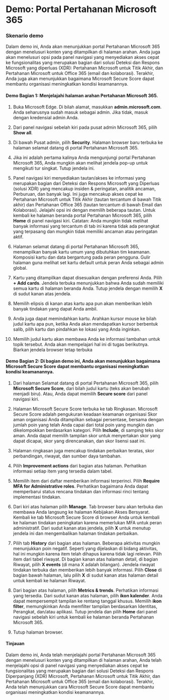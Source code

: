 ﻿---
Demo:
    title: 'Portal Pertahanan Microsoft 365'
    module: 'Modul 3 Pelajaran 5: Menjelaskan kemampuan solusi keamanan Microsoft: Menjelaskan kemampuan manajemen keamanan Microsoft 365'
---


# Demo: Portal Pertahanan Microsoft 365

### Skenario demo
Dalam demo ini, Anda akan menunjukkan portal Pertahanan Microsoft 365 dengan menelusuri konten yang ditampilkan di halaman arahan. Anda juga akan menelusuri opsi pada panel navigasi yang menyediakan akses cepat ke fungsionalitas yang merupakan bagian dari solusi Deteksi dan Respons Microsoft yang diperluas (XDR): Pertahanan Microsoft untuk Titik Akhir, dan Pertahanan Microsoft untuk Office 365 (email dan kolaborasi).  Terakhir, Anda juga akan menunjukkan bagaimana Microsoft Secure Score dapat membantu organisasi meningkatkan kondisi keamanannya.

#### Demo Bagian 1:  Menjelajahi halaman arahan Pertahanan Microsoft 365.

1. Buka Microsoft Edge. Di bilah alamat, masukkan **admin.microsoft.com**.  Anda seharusnya sudah masuk sebagai admin.  Jika tidak, masuk dengan kredensial admin Anda.

1. Dari panel navigasi sebelah kiri pada pusat admin Microsoft 365, pilih **Show all**.

1. Di bawah Pusat admin, pilih **Security**.  Halaman browser baru terbuka ke halaman selamat datang di portal Pertahanan Microsoft 365.  

1. Jika ini adalah pertama kalinya Anda mengunjungi portal Pertahanan Microsoft 365, Anda mungkin akan melihat jendela pop-up untuk mengikuti tur singkat.  Tutup jendela ini.

1. Panel navigasi kiri menyediakan tautan/akses ke informasi yang merupakan bagian dari Deteksi dan Respons Microsoft yang Diperluas (solusi XDR) yang mencakup insiden & peringatan, analitik ancaman, Perburuan, dan banyak lagi.  Ini juga mencakup akses cepat ke Pertahanan Microsoft untuk Titik Akhir (tautan tercantum di bawah Titik akhir) dan Pertahanan Office 365 (tautan tercantum di bawah Email dan Kolaborasi).  Jelajahi opsi ini dengan memilih beberapa tautan.  Untuk kembali ke halaman beranda portal Pertahanan Microsoft 365, pilih **Home** di panel navigasi kiri.  Catatan: Anda mungkin tidak melihat banyak informasi yang tercantum di tab ini karena tidak ada perangkat yang terpasang dan mungkin tidak memiliki ancaman atau peringatan aktif.

1. Halaman selamat datang di portal Pertahanan Microsoft 365, menampilkan banyak kartu umum yang dibutuhkan tim keamanan. Komposisi kartu dan data bergantung pada peran pengguna. Gulir halaman guna melihat set kartu default untuk peran Anda sebagai admin global.

1. Kartu yang ditampilkan dapat disesuaikan dengan preferensi Anda.  Pilih **+ Add cards**. Jendela terbuka menunjukkan bahwa Anda sudah memiliki semua kartu di halaman beranda Anda.  Tutup jendela dengan memilih **X** di sudut kanan atas jendela.

1. Memilih elipsis di kanan atas kartu apa pun akan memberikan lebih banyak tindakan yang dapat Anda ambil.  

1. Anda juga dapat memindahkan kartu. Arahkan kursor mouse ke bilah judul kartu apa pun, ketika Anda akan mendapatkan kursor berbentuk salib, pilih kartu dan pindahkan ke lokasi yang Anda inginkan.

1. Memilih judul kartu akan membawa Anda ke informasi tambahan untuk topik tersebut. Anda akan mempelajari hal ini di tugas berikutnya.  Biarkan jendela browser tetap terbuka

#### Demo Bagian 2: Di bagian demo ini, Anda akan menunjukkan bagaimana Microsoft Secure Score dapat membantu organisasi meningkatkan kondisi keamanannya.

1. Dari halaman Selamat datang di portal Pertahanan Microsoft 365, pilih **Microsoft Secure Score**, dari bilah judul kartu (teks akan berubah menjadi biru).  Atau, Anda dapat memilih **Secure score** dari panel navigasi kiri.

1. Halaman Microsoft Secure Score terbuka ke tab Ringkasan.  Microsoft Secure Score adalah pengukuran keadaan keamanan organisasi Skor aman organisasi Anda ditampilkan sebagai persentase, bersama dengan jumlah poin yang telah Anda capai dari total poin yang mungkin dan dikelompokkan berdasarkan kategori. Pilih **Include**, di samping teks skor aman. Anda dapat memilih tampilan skor untuk menyertakan skor yang dapat dicapai, skor yang direncanakan, dan skor lisensi saat ini.

1. Halaman ringkasan juga mencakup tindakan perbaikan teratas, skor perbandingan, riwayat, dan sumber daya tambahan.

1. Pilih **Improvement actions** dari bagian atas halaman.  Perhatikan informasi setiap item yang tersedia dalam tabel.  

1. Memilih item dari daftar memberikan informasi terperinci.  Pilih **Require MFA for Administrative roles**.  Perhatikan bagaimana Anda dapat memperbarui status rencana tindakan dan informasi rinci tentang implementasi tindakan.

1. Dari kiri atas halaman pilih **Manage**.  Tab browser baru akan terbuka dan membawa Anda langsung ke halaman Kebijakan Akses Bersyarat.  Kembali ke tab Microsoft Secure Score di browser Anda untuk kembali ke halaman tindakan peningkatan karena memerlukan MFA untuk peran administratif. Dari sudut kanan atas jendela, pilih **X** untuk menutup jendela ini dan mengembalikan halaman tindakan perbaikan.

1. Pilih tab **History** dari bagian atas halaman.  Beberapa aktivitas mungkin menunjukkan poin negatif.  Seperti yang dijelaskan di bidang aktivitas, hal ini mungkin karena item telah dihapus karena tidak lagi relevan.  Pilih item dari tabel riwayat.  Di bagian kanan atas halaman detail, di bagian Riwayat, pilih **X events** (di mana X adalah bilangan).  Jendela riwayat tindakan terbuka dan memberikan lebih banyak informasi.  Pilih **Close** di bagian bawah halaman, lalu pilih **X** di sudut kanan atas halaman detail untuk kembali ke halaman Riwayat.

1. Dari bagian atas halaman, pilih **Metrics & trends**.  Perhatikan informasi yang tersedia.  Dari sudut kanan atas halaman, pilih **ikon kalender**.  Anda dapat mempersempit tampilan ke rentang tanggal khusus.  Memilih **ikon filter**, memungkinkan Anda memfilter tampilan berdasarkan Identitas, Perangkat, dan/atau aplikasi.  Tutup jendela dan pilih **Home** dari panel navigasi sebelah kiri untuk kembali ke halaman beranda Pertahanan Microsoft 365.

1. Tutup halaman browser.

#### Tinjauan

Dalam demo ini, Anda telah menjelajahi portal Pertahanan Microsoft 365 dengan menelusuri konten yang ditampilkan di halaman arahan, Anda telah menjelajahi opsi di panel navigasi yang menyediakan akses cepat ke fungsionalitas yang merupakan bagian dari solusi Deteksi dan Respons Diperpanjang (XDR) Microsoft, Pertahanan Microsoft untuk Titik Akhir, dan Pertahanan Microsoft untuk Office 365 (email dan kolaborasi).  Terakhir, Anda telah menunjukkan cara Microsoft Secure Score dapat membantu organisasi meningkatkan kondisi keamanannya.
